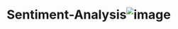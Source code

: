 # Sentiment-Analysis![image](https://github.com/anwesapal/Sentiment-Analysis/assets/125749544/9ddcc9c5-a68f-41fb-954d-60811db972e4)
